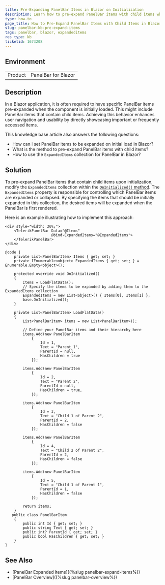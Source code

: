 ```yaml
---
title: Pre-Expanding PanelBar Items in Blazor on Initialization
description: Learn how to pre-expand PanelBar items with child items when initializing the component in a Blazor application.
type: how-to
page_title: How to Pre-Expand PanelBar Items with Child Items in Blazor
slug: panelbar-kb-pre-expand-items
tags: panelbar, blazor, expandeditems
res_type: kb
ticketid: 1673208
---
```


## Environment

<table>
    <tbody>
        <tr>
            <td>Product</td>
            <td>PanelBar for Blazor</td>
        </tr>
    </tbody>
</table>

## Description

In a Blazor application, it is often required to have specific PanelBar items pre-expanded when the component is initially loaded. This might include PanelBar items that contain child items. Achieving this behavior enhances user navigation and usability by directly showcasing important or frequently accessed items. 

This knowledge base article also answers the following questions:

- How can I set PanelBar items to be expanded on initial load in Blazor?
- What is the method to pre-expand PanelBar items with child items?
- How to use the `ExpandedItems` collection for PanelBar in Blazor?

## Solution

To pre-expand PanelBar items that contain child items upon initialization, modify the `ExpandedItems` collection within the [`OnInitialized()` method](https://learn.microsoft.com/en-us/dotnet/api/microsoft.aspnetcore.components.componentbase.oninitialized?view=aspnetcore-9.0). The `ExpandedItems` property is responsible for controlling which PanelBar items are expanded or collapsed. By specifying the items that should be initially expanded in this collection, the desired items will be expanded when the PanelBar is first rendered.

Here is an example illustrating how to implement this approach:

````RAZOR
<div style="width: 30%;">
    <TelerikPanelBar Data="@Items"
                     @bind-ExpandedItems="@ExpandedItems">
    </TelerikPanelBar>
</div>

@code {
    private List<PanelBarItem> Items { get; set; }
    private IEnumerable<object> ExpandedItems { get; set; } = Enumerable.Empty<object>();

    protected override void OnInitialized()
    {
        Items = LoadFlatData();
        // Specify the items to be expanded by adding them to the ExpandedItems collection
        ExpandedItems = new List<object>() { Items[0], Items[1] };
        base.OnInitialized();
    }

    private List<PanelBarItem> LoadFlatData()
    {
        List<PanelBarItem> items = new List<PanelBarItem>();

        // Define your PanelBar items and their hierarchy here
        items.Add(new PanelBarItem
            {
                Id = 1,
                Text = "Parent 1",
                ParentId = null,
                HasChildren = true
            });

        items.Add(new PanelBarItem
            {
                Id = 2,
                Text = "Parent 2",
                ParentId = null,
                HasChildren = true,
            });

        items.Add(new PanelBarItem
            {
                Id = 3,
                Text = "Child 1 of Parent 2",
                ParentId = 2,
                HasChildren = false
            });

        items.Add(new PanelBarItem
            {
                Id = 4,
                Text = "Child 2 of Parent 2",
                ParentId = 2,
                HasChildren = false
            });

        items.Add(new PanelBarItem
            {
                Id = 5,
                Text = "Child 1 of Parent 1",
                ParentId = 1,
                HasChildren = false
            });

        return items;
    }
   public class PanelBarItem
    {
        public int Id { get; set; }
        public string Text { get; set; }
        public int? ParentId { get; set; }
        public bool HasChildren { get; set; }
    }
}
````

## See Also

- [PanelBar Expanded Items]({%slug panelbar-expand-items%})
- [PanelBar Overview]({%slug panelbar-overview%})
